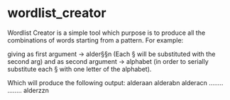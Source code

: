 # wordlist_creator

Wordlist Creator is a simple tool which purpose is to produce all the combinations
of words starting from a pattern. For example:

giving as first argument -> alder§§n (Each § will be substituted with the second arg)
and as second argument -> alphabet (in order to serially substitute each § with one letter of the alphabet).

Which will produce the following output:
alderaan
alderabn
alderacn
........
........
alderzzn
